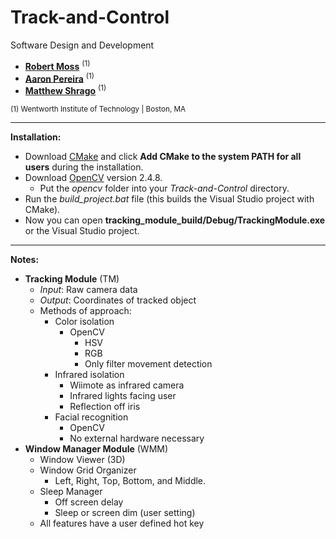 Track-and-Control
=================

Software Design and Development

- **[Robert Moss](mailto:mossr@wit.edu)** <sup>(1)</sup>
- **[Aaron Pereira](mailto:pereiraa1@wit.edu)** <sup>(1)</sup>
- **[Matthew Shrago](mailto:shragom@wit.edu)** <sup>(1)</sup>

<sup>(1) Wentworth Institute of Technology | Boston, MA</sup>

* * * 

**Installation:** 

- Download [CMake](http://www.cmake.org/files/v2.8/cmake-2.8.12.1-win32-x86.exe "CMake") and click **Add CMake to the system PATH for all users** during the installation.
- Download [OpenCV](https://sourceforge.net/projects/opencvlibrary/files/opencv-win/2.4.8/opencv-2.4.8.exe/download "OpenCV") version 2.4.8.
	- Put the *opencv* folder into your *Track-and-Control* directory.
- Run the *build\_project.bat* file (this builds the Visual Studio project with CMake).
- Now you can open **tracking\_module\_build/Debug/TrackingModule.exe** or the Visual Studio project.

* * * 

**Notes:** 

- **Tracking Module** (TM)
	- *Input*: Raw camera data
	- *Output*: Coordinates of tracked object
	- Methods of approach:
		- Color isolation
			- OpenCV
				- HSV
				- RGB
				- Only filter movement detection
		- Infrared isolation
			- Wiimote as infrared camera
			- Infrared lights facing user
			- Reflection off iris 
		- Facial recognition
			- OpenCV
			- No external hardware necessary
- **Window Manager Module** (WMM)
	- Window Viewer (3D)
	- Window Grid Organizer
		- Left, Right, Top, Bottom, and Middle.
	- Sleep Manager
		- Off screen delay
		- Sleep or screen dim (user setting)
	- All features have a user defined hot key


